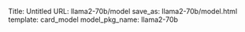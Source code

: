 Title: Untitled
URL: llama2-70b/model
save_as: llama2-70b/model.html
template: card_model
model_pkg_name: llama2-70b

